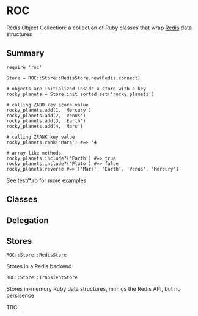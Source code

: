 # ROC

Redis Object Collection: a collection of Ruby classes that wrap [Redis](http://redis.io) data structures


## Summary

    require 'roc'
    
    Store = ROC::Store::RedisStore.new(Redis.connect)

    # objects are initialized inside a store with a key
    rocky_planets = Store.init_sorted_set('rocky_planets')

    # calling ZADD key score value
    rocky_planets.add(1, 'Mercury')
    rocky_planets.add(2, 'Venus')
    rocky_planets.add(3, 'Earth')
    rocky_planets.add(4, 'Mars')
    
    # calling ZRANK key value
    rocky_planets.rank('Mars') #=> '4'

    # array-like methods
    rocky_planets.include?('Earth') #=> true
    rocky_planets.include?('Pluto') #=> false        
    rocky_planets.reverse #=> ['Mars', 'Earth', 'Venus', 'Mercury']


See test/*.rb for more examples

## Classes

## Delegation

## Stores

    ROC::Store::RedisStore

Stores in a Redis backend

    ROC::Store::TransientStore

Stores in-memory Ruby data structures, mimics the Redis API, but no persisence


TBC...

